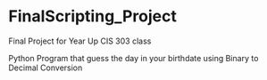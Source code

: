 # FinalScripting_Project
Final Project for Year Up CIS 303 class
 
 Python Program that guess the day in your birthdate using Binary to Decimal Conversion
 
